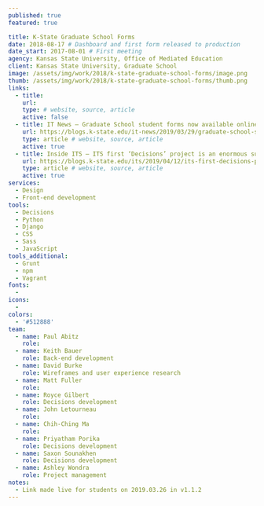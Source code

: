 ```yaml
---
published: true
featured: true

title: K-State Graduate School Forms
date: 2018-08-17 # Dashboard and first form released to production
date_start: 2017-08-01 # First meeting
agency: Kansas State University, Office of Mediated Education
client: Kansas State University, Graduate School
image: /assets/img/work/2018/k-state-graduate-school-forms/image.png
thumb: /assets/img/work/2018/k-state-graduate-school-forms/thumb.png
links:
  - title:
    url:
    type: # website, source, article
    active: false
  - title: IT News — Graduate School student forms now available online
    url: https://blogs.k-state.edu/it-news/2019/03/29/graduate-school-student-forms-now-available-online/
    type: article # website, source, article
    active: true
  - title: Inside ITS — ITS first ‘Decisions’ project is an enormous success
    url: https://blogs.k-state.edu/its/2019/04/12/its-first-decisions-project-is-an-enormous-success/
    type: article # website, source, article
    active: true
services:
  - Design
  - Front-end development
tools:
  - Decisions
  - Python
  - Django
  - CSS
  - Sass
  - JavaScript
tools_additional:
  - Grunt
  - npm
  - Vagrant
fonts:
  -
icons:
  -
colors:
  - '#512888'
team:
  - name: Paul Abitz
    role:
  - name: Keith Bauer
    role: Back-end development
  - name: David Burke
    role: Wireframes and user experience research
  - name: Matt Fuller
    role:
  - name: Royce Gilbert
    role: Decisions development
  - name: John Letourneau
    role:
  - name: Chih-Ching Ma
    role:
  - name: Priyatham Porika
    role: Decisions development
  - name: Saxon Sounakhen
    role: Decisions development
  - name: Ashley Wondra
    role: Project management
notes:
  - Link made live for students on 2019.03.26 in v1.1.2
---
```


